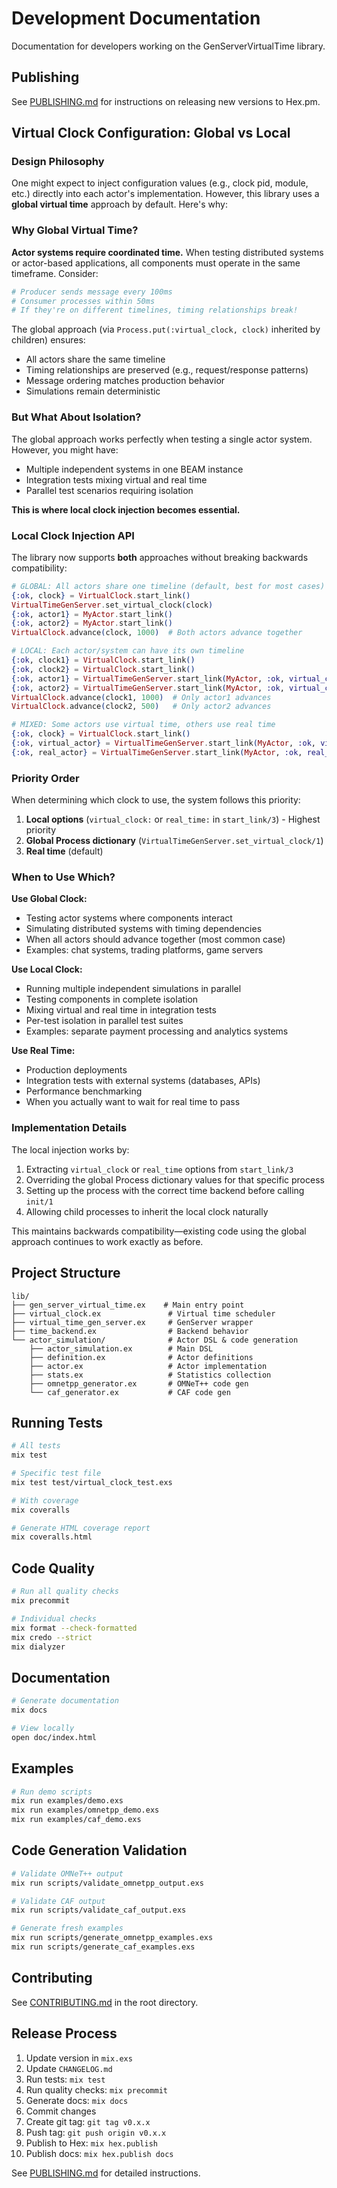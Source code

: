 # Development Documentation

Documentation for developers working on the GenServerVirtualTime library.

## Publishing

See [PUBLISHING.md](PUBLISHING.md) for instructions on releasing new versions to
Hex.pm.

## Virtual Clock Configuration: Global vs Local

### Design Philosophy

One might expect to inject configuration values (e.g., clock pid, module, etc.)
directly into each actor's implementation. However, this library uses a **global
virtual time** approach by default. Here's why:

### Why Global Virtual Time?

**Actor systems require coordinated time.** When testing distributed systems or
actor-based applications, all components must operate in the same timeframe.
Consider:

```elixir
# Producer sends message every 100ms
# Consumer processes within 50ms
# If they're on different timelines, timing relationships break!
```

The global approach (via `Process.put(:virtual_clock, clock)` inherited by
children) ensures:

- All actors share the same timeline
- Timing relationships are preserved (e.g., request/response patterns)
- Message ordering matches production behavior
- Simulations remain deterministic

### But What About Isolation?

The global approach works perfectly when testing a single actor system. However,
you might have:

- Multiple independent systems in one BEAM instance
- Integration tests mixing virtual and real time
- Parallel test scenarios requiring isolation

**This is where local clock injection becomes essential.**

### Local Clock Injection API

The library now supports **both** approaches without breaking backwards
compatibility:

```elixir
# GLOBAL: All actors share one timeline (default, best for most cases)
{:ok, clock} = VirtualClock.start_link()
VirtualTimeGenServer.set_virtual_clock(clock)
{:ok, actor1} = MyActor.start_link()
{:ok, actor2} = MyActor.start_link()
VirtualClock.advance(clock, 1000)  # Both actors advance together

# LOCAL: Each actor/system can have its own timeline
{:ok, clock1} = VirtualClock.start_link()
{:ok, clock2} = VirtualClock.start_link()
{:ok, actor1} = VirtualTimeGenServer.start_link(MyActor, :ok, virtual_clock: clock1)
{:ok, actor2} = VirtualTimeGenServer.start_link(MyActor, :ok, virtual_clock: clock2)
VirtualClock.advance(clock1, 1000)  # Only actor1 advances
VirtualClock.advance(clock2, 500)   # Only actor2 advances

# MIXED: Some actors use virtual time, others use real time
{:ok, clock} = VirtualClock.start_link()
{:ok, virtual_actor} = VirtualTimeGenServer.start_link(MyActor, :ok, virtual_clock: clock)
{:ok, real_actor} = VirtualTimeGenServer.start_link(MyActor, :ok, real_time: true)
```

### Priority Order

When determining which clock to use, the system follows this priority:

1. **Local options** (`virtual_clock:` or `real_time:` in `start_link/3`) -
   Highest priority
2. **Global Process dictionary** (`VirtualTimeGenServer.set_virtual_clock/1`)
3. **Real time** (default)

### When to Use Which?

**Use Global Clock:**

- Testing actor systems where components interact
- Simulating distributed systems with timing dependencies
- When all actors should advance together (most common case)
- Examples: chat systems, trading platforms, game servers

**Use Local Clock:**

- Running multiple independent simulations in parallel
- Testing components in complete isolation
- Mixing virtual and real time in integration tests
- Per-test isolation in parallel test suites
- Examples: separate payment processing and analytics systems

**Use Real Time:**

- Production deployments
- Integration tests with external systems (databases, APIs)
- Performance benchmarking
- When you actually want to wait for real time to pass

### Implementation Details

The local injection works by:

1. Extracting `virtual_clock` or `real_time` options from `start_link/3`
2. Overriding the global Process dictionary values for that specific process
3. Setting up the process with the correct time backend before calling `init/1`
4. Allowing child processes to inherit the local clock naturally

This maintains backwards compatibility—existing code using the global approach
continues to work exactly as before.

## Project Structure

```
lib/
├── gen_server_virtual_time.ex    # Main entry point
├── virtual_clock.ex               # Virtual time scheduler
├── virtual_time_gen_server.ex     # GenServer wrapper
├── time_backend.ex                # Backend behavior
└── actor_simulation/              # Actor DSL & code generation
    ├── actor_simulation.ex        # Main DSL
    ├── definition.ex              # Actor definitions
    ├── actor.ex                   # Actor implementation
    ├── stats.ex                   # Statistics collection
    ├── omnetpp_generator.ex       # OMNeT++ code gen
    └── caf_generator.ex           # CAF code gen
```

## Running Tests

```bash
# All tests
mix test

# Specific test file
mix test test/virtual_clock_test.exs

# With coverage
mix coveralls

# Generate HTML coverage report
mix coveralls.html
```

## Code Quality

```bash
# Run all quality checks
mix precommit

# Individual checks
mix format --check-formatted
mix credo --strict
mix dialyzer
```

## Documentation

```bash
# Generate documentation
mix docs

# View locally
open doc/index.html
```

## Examples

```bash
# Run demo scripts
mix run examples/demo.exs
mix run examples/omnetpp_demo.exs
mix run examples/caf_demo.exs
```

## Code Generation Validation

```bash
# Validate OMNeT++ output
mix run scripts/validate_omnetpp_output.exs

# Validate CAF output
mix run scripts/validate_caf_output.exs

# Generate fresh examples
mix run scripts/generate_omnetpp_examples.exs
mix run scripts/generate_caf_examples.exs
```

## Contributing

See [CONTRIBUTING.md](../../CONTRIBUTING.md) in the root directory.

## Release Process

1. Update version in `mix.exs`
2. Update `CHANGELOG.md`
3. Run tests: `mix test`
4. Run quality checks: `mix precommit`
5. Generate docs: `mix docs`
6. Commit changes
7. Create git tag: `git tag v0.x.x`
8. Push tag: `git push origin v0.x.x`
9. Publish to Hex: `mix hex.publish`
10. Publish docs: `mix hex.publish docs`

See [PUBLISHING.md](PUBLISHING.md) for detailed instructions.
